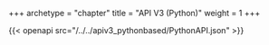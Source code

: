 +++
archetype = "chapter"
title = "API V3 (Python)"
weight = 1
+++

{{< openapi src="/../../apiv3_pythonbased/PythonAPI.json" >}}